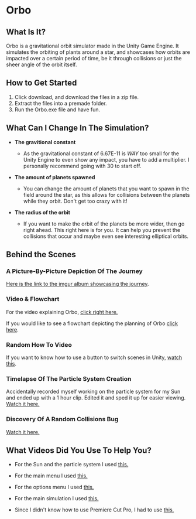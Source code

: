 # Orbo

## What Is It?

Orbo is a gravitational orbit simulator made in the Unity Game Engine. It simulates the orbiting of plants around a star, and showcases how orbits are impacted over a certain period of time, be it through collisions or just the sheer angle of the orbit itself. 

## How to Get Started

  1. Click download, and download the files in a zip file. 
  2. Extract the files into a premade folder. 
  3. Run the Orbo.exe file and have fun.

## What Can I Change In The Simulation?

- **The gravitional constant**
  - As the gravitational constant of 6.67E-11 is *WAY* too small for the Unity Engine to even show any impact, you have to add a multiplier. I personally recommend going with 30 to start off.
    
- **The amount of planets spawned**
  - You can change the amount of planets that you want to spawn in the field around the star, as this allows for collisions between the planets while they orbit. Don't get too crazy with it! 

- **The radius of the orbit** 
  - If you want to make the orbit of the planets be more wider, then go right ahead. This right here is for you. It can help you prevent the collisions that occur and maybe even see interesting elliptical orbits.

## Behind the Scenes
### A Picture-By-Picture Depiction Of The Journey
[Here is the link to the imgur album showcasing the journey](https://imgur.com/a/v3wgpF9).

  
 ### Video & Flowchart
 For the video explaining Orbo, [click right here.](https://www.youtube.com/watch?v=z6D_FB9Ry_Q&lc=z23nupbqrkjmdlnu2acdp433khvhrzjiojytvow1zkdw03c010c)
  
 If you would like to see a flowchart depicting the planning of Orbo [click here](https://imgur.com/a/t5kMGoZ).
 
 ### Random How To Video
 If you want to know how to use a button to switch scenes in Unity, [watch this](https://www.youtube.com/watch?v=PpIkrff7bKU&t=6s).
 
 ### Timelapse Of The Particle System Creation
 
 Accidentally recorded myself working on the particle system for my Sun and ended up with a 1 hour clip. Edited it and sped it up for easier viewing. [Watch it here.](https://youtu.be/CxB-6o8hE30)
 
 ### Discovery Of A Random Collisions Bug
 [Watch it here.](https://youtu.be/8kh7B6cPEjg)
  
## What Videos Did You Use To Help You?

- For the Sun and the particle system I used [this.](https://www.youtube.com/watch?v=qJEBAPRt8AA)

- For the main menu I used [this.](https://www.youtube.com/watch?v=zc8ac_qUXQY&t=547s)

- For the options menu I used [this.](https://www.youtube.com/watch?v=YOaYQrN1oYQ&t=888s)

- For the main simulation I used [this.](https://www.youtube.com/watch?v=btsNk9EANzY)

- Since I didn't know how to use Premiere Cut Pro, I had to use [this.](https://www.youtube.com/watch?v=Hls3Tp7JS8E&t=426s)




